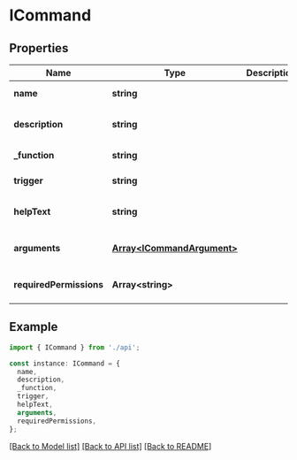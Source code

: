 # ICommand

## Properties

| Name                    | Type                                                     | Description | Notes                             |
| ----------------------- | -------------------------------------------------------- | ----------- | --------------------------------- |
| **name**                | **string**                                               |             | [default to undefined]            |
| **description**         | **string**                                               |             | [optional] [default to undefined] |
| **\_function**          | **string**                                               |             | [default to undefined]            |
| **trigger**             | **string**                                               |             | [default to undefined]            |
| **helpText**            | **string**                                               |             | [optional] [default to undefined] |
| **arguments**           | [**Array&lt;ICommandArgument&gt;**](ICommandArgument.md) |             | [optional] [default to undefined] |
| **requiredPermissions** | **Array&lt;string&gt;**                                  |             | [optional] [default to undefined] |

## Example

```typescript
import { ICommand } from './api';

const instance: ICommand = {
  name,
  description,
  _function,
  trigger,
  helpText,
  arguments,
  requiredPermissions,
};
```

[[Back to Model list]](../README.md#documentation-for-models) [[Back to API list]](../README.md#documentation-for-api-endpoints) [[Back to README]](../README.md)
